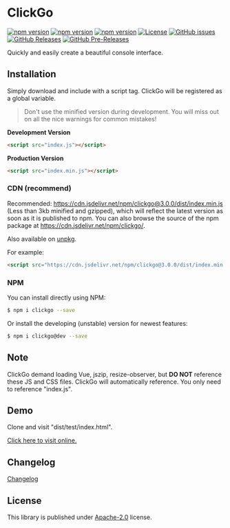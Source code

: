 # ClickGo

[![npm version](https://img.shields.io/npm/v/clickgo.svg?colorB=brightgreen)](https://www.npmjs.com/package/clickgo "Stable Version")
[![npm version](https://img.shields.io/npm/v/clickgo/dev.svg)](https://www.npmjs.com/package/clickgo "Development Version")
[![npm version](https://img.shields.io/npm/v/clickgo/beta.svg)](https://www.npmjs.com/package/clickgo "Beta Version")
[![License](https://img.shields.io/github/license/MaiyunNET/ClickGo.svg)](https://github.com/MaiyunNET/ClickGo/blob/master/LICENSE)
[![GitHub issues](https://img.shields.io/github/issues/MaiyunNET/ClickGo.svg)](https://github.com/MaiyunNET/ClickGo/issues)
[![GitHub Releases](https://img.shields.io/github/release/MaiyunNET/ClickGo.svg)](https://github.com/MaiyunNET/ClickGo/releases "Stable Release")
[![GitHub Pre-Releases](https://img.shields.io/github/release/MaiyunNET/ClickGo/all.svg)](https://github.com/MaiyunNET/ClickGo/releases "Pre-Release")

Quickly and easily create a beautiful console interface.

## Installation

Simply download and include with a script tag. ClickGo will be registered as a global variable.

> Don't use the minified version during development. You will miss out on all the nice warnings for common mistakes!

**Development Version**

```html
<script src="index.js"></script>
```

**Production Version**

```html
<script src="index.min.js"></script>
```

### CDN (recommend)

Recommended: https://cdn.jsdelivr.net/npm/clickgo@3.0.0/dist/index.min.js (Less than 3kb minified and gzipped), which will reflect the latest version as soon as it is published to npm. You can also browse the source of the npm package at https://cdn.jsdelivr.net/npm/clickgo/.

Also available on [unpkg](https://unpkg.com/clickgo@3.0.0/dist/index.js).

For example:

```html
<script src="https://cdn.jsdelivr.net/npm/clickgo@3.0.0/dist/index.min.js"></script>
```

### NPM

You can install directly using NPM:

```sh
$ npm i clickgo --save
```

Or install the developing (unstable) version for newest features:

```sh
$ npm i clickgo@dev --save
```

## Note

ClickGo demand loading Vue, jszip, resize-observer, but **DO NOT** reference these JS and CSS files. ClickGo will automatically reference. You only need to reference "index.js".

## Demo

Clone and visit "dist/test/index.html".

[Click here to visit online.](https://maiyunnet.github.io/ClickGo/dist/test/)

## Changelog

[Changelog](doc/CHANGELOG.md)

## License

This library is published under [Apache-2.0](./LICENSE) license.